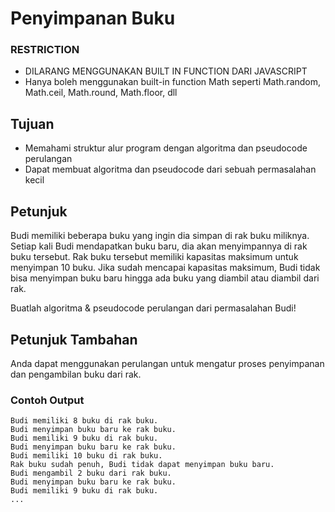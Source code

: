 # Penyimpanan Buku

### RESTRICTION

* DILARANG MENGGUNAKAN BUILT IN FUNCTION DARI JAVASCRIPT
* Hanya boleh menggunakan built-in function Math seperti Math.random, Math.ceil, Math.round, Math.floor, dll

## Tujuan

* Memahami struktur alur program dengan algoritma dan pseudocode perulangan
* Dapat membuat algoritma dan pseudocode dari sebuah permasalahan kecil

## Petunjuk

Budi memiliki beberapa buku yang ingin dia simpan di rak buku miliknya. Setiap kali Budi mendapatkan buku baru, dia akan menyimpannya di rak buku tersebut. Rak buku tersebut memiliki kapasitas maksimum untuk menyimpan 10 buku. Jika sudah mencapai kapasitas maksimum, Budi tidak bisa menyimpan buku baru hingga ada buku yang diambil atau diambil dari rak.

Buatlah algoritma & pseudocode perulangan dari permasalahan Budi!

## Petunjuk Tambahan

Anda dapat menggunakan perulangan untuk mengatur proses penyimpanan dan pengambilan buku dari rak.

### Contoh Output

```
Budi memiliki 8 buku di rak buku.
Budi menyimpan buku baru ke rak buku.
Budi memiliki 9 buku di rak buku.
Budi menyimpan buku baru ke rak buku.
Budi memiliki 10 buku di rak buku.
Rak buku sudah penuh, Budi tidak dapat menyimpan buku baru.
Budi mengambil 2 buku dari rak buku.
Budi menyimpan buku baru ke rak buku.
Budi memiliki 9 buku di rak buku.
...

```
